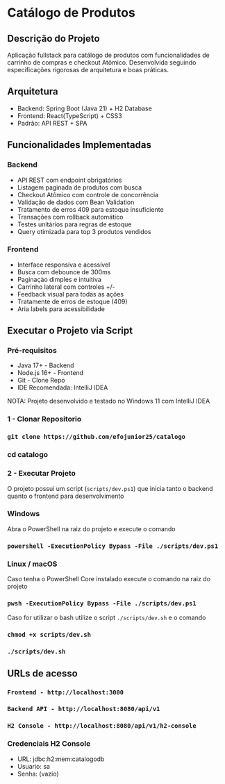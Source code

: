 # Catálogo de Produtos

## Descrição do Projeto

Aplicação fullstack para catálogo de produtos com funcionalidades de carrinho de compras e checkout Atômico. Desenvolvida seguindo especificações rigorosas de arquitetura e boas práticas.

## Arquitetura

* Backend: Spring Boot (Java 21) + H2 Database
* Frontend: React(TypeScript) + CSS3
* Padrão: API REST + SPA

## Funcionalidades Implementadas

### Backend

* API REST com endpoint obrigatórios
* Listagem paginada de produtos com busca
* Checkout Atômico com controle de concorrência
* Validação de dados com Bean Validation
* Tratamento de erros 409 para estoque insuficiente
* Transações com rollback automático
* Testes unitários para regras de estoque
* Query otimizada para top 3 produtos vendidos

### Frontend

* Interface responsiva e acessível
* Busca com debounce de 300ms
* Paginaçào dimples e intuitiva
* Carrinho lateral com controles +/-
* Feedback visual para todas as ações
* Tratamente de erros de estoque (409)
* Aria labels para acessibilidade

## Executar o Projeto via Script

### Pré-requisitos
* Java 17+ - Backend
* Node.js 16+ - Frontend
* Git - Clone Repo
* IDE Recomendada: IntelliJ IDEA

NOTA: Projeto desenvolvido e testado no Windows 11 com IntelliJ IDEA

### 1 - Clonar Repositorio

### `git clone https://github.com/efojunior25/catalogo`
### cd catalogo

### 2 - Executar Projeto

O projeto possui um script (`scripts/dev.ps1`) que inicia tanto o backend quanto o frontend para desenvolvimento

### Windows

Abra o PowerShell na raiz do projeto e execute o comando
### `powershell -ExecutionPolicy Bypass -File ./scripts/dev.ps1`


### Linux / macOS

Caso tenha o PowerShell Core instalado execute o comando na raiz do projeto

### `pwsh -ExecutionPolicy Bypass -File ./scripts/dev.ps1`

Caso for utilizar o bash utilize o script `./scripts/dev.sh` e o comando

### `chmod +x scripts/dev.sh`
### `./scripts/dev.sh`


## URLs de acesso

### `Frontend - http://localhost:3000`
### `Backend API - http://localhost:8080/api/v1`
### `H2 Console - http://localhost:8080/api/v1/h2-console`

### Credenciais H2 Console
* URL: jdbc:h2:mem:catalogodb
* Usuario: sa
* Senha: (vazio)